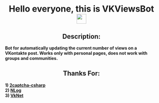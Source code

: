<h1 align="center">Hello everyone, this is VKViewsBot <img src="https://github.com/blackcater/blackcater/raw/main/images/Hi.gif" height="32" /></h1>

<div>
	<h2 align="center">
		Description:
	</h2>
	<p>
		<strong>
			Bot for automatically updating the current number of views on a VKontakte post. Works only with personal pages, does not work with groups and communities.
		</strong>
	</p>
</div>

<div>
	<h2 align="center">
		Thanks For:
	</h2>
	<p>
		<strong>
		1) <a href="https://github.com/2captcha/2captcha-csharp">2captcha-csharp</a><br />
		2) <a href="https://github.com/NLog/NLog">NLog</a><br />
		3) <a href="https://github.com/vknet/vk">VkNet</a>
		</strong>
	</p>
</div>
